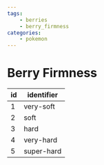 ```yaml
---
tags:
    - berries
    - berry_firmness
categories:
    - pokemon
---
```


# Berry Firmness

| id | identifier |
|----|------------|
| 1  | very-soft  |
| 2  | soft       |
| 3  | hard       |
| 4  | very-hard  |
| 5  | super-hard |
